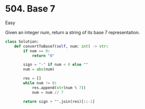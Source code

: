 # 504. Base 7

Easy

Given an integer num, return a string of its base 7 representation.

```python
class Solution:
    def convertToBase7(self, num: int) -> str:
        if num == 0:
            return "0"

        sign = "-" if num < 0 else ""
        num = abs(num)

        res = []
        while num != 0:
            res.append(str(num % 7))
            num = num // 7

        return sign + "".join(res)[::-1]
```
